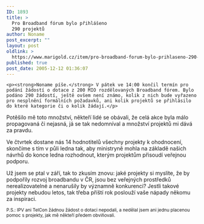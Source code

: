 ```yaml
---
ID: 1893
title: >
  Pro Broadband fórum bylo přihlášeno
  290 projektů
author: Noname
post_excerpt: ""
layout: post
oldlink: >
  https://www.marigold.cz/item/pro-broadband-forum-bylo-prihlaseno-290-projektu
published: true
post_date: 2005-12-12 01:36:07
---
```

	<p><strong>Noname píše.</strong> V pátek ve 14:00 končil termín pro podání žádostí o dotace z 200 MIO rozdělovaných Broadband fórem. Bylo podáno 290 žádostí, ještě ovšem není známo, kolik z nich bude vyřazeno pro nesplnění formálních požadavků, ani kolik projektů se přihlásilo do které kategorie či o kolik žádají.</p>
<p>Potěšilo mě toto množství, někteří lidé se obávali, že celá akce byla málo propagovaná či nejasná, já se tak nedomníval a množství projektů mi dává za pravdu.</p>
<p>Ve čtvrtek dostane nás 14 hodnotitelů všechny projekty k ohodnocení, skončíme s tím v půli ledna tak, aby ministryně mohla na základě našich návrhů do konce ledna rozhodnout, kterým projektům přisoudí veřejnou podporu.</p>
<p>Už jsem se ptal v září, tak to zkusím znovu: jaké projekty si myslíte, že by podpořily rozvoj broadbandu v ČR, jsou bez veřejných prostředků nerealizovatelné a nenarušily by významně konkurenci? Jestli takové projekty nebudou letos, tak třeba příští rok poslouží vaše nápady někomu za inspiraci.</p>
<p style="font-size:smaller">P.S.: IPV ani TelCon žádnou žádost o dotaci nepodali, a nedělal jsem ani jednu placenou pomoc s projekty, jak mě někteří předem obviňovali.</p>